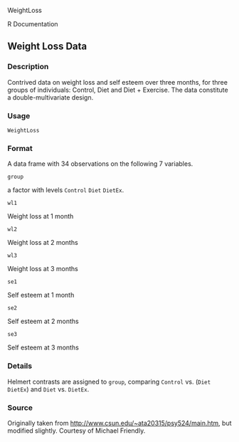 WeightLoss

R Documentation

##  Weight Loss Data

### Description

Contrived data on weight loss and self esteem over three months, for three
groups of individuals: Control, Diet and Diet + Exercise. The data constitute
a double-multivariate design.

### Usage

    WeightLoss

### Format

A data frame with 34 observations on the following 7 variables.

`group`

a factor with levels `Control` `Diet` `DietEx`.

`wl1`

Weight loss at 1 month

`wl2`

Weight loss at 2 months

`wl3`

Weight loss at 3 months

`se1`

Self esteem at 1 month

`se2`

Self esteem at 2 months

`se3`

Self esteem at 3 months

### Details

Helmert contrasts are assigned to `group`, comparing `Control` vs. (`Diet`
`DietEx`) and `Diet` vs. `DietEx`.

### Source

Originally taken from <http://www.csun.edu/~ata20315/psy524/main.htm>, but
modified slightly. Courtesy of Michael Friendly.

